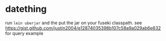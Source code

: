 # datething

run `lein uberjar` and the put the jar on your fuseki classpath.
see https://gist.github.com/justin2004/e12874035398b107c58a9a029ab6e632 for query example
